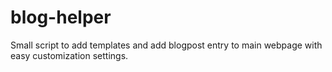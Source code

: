 # blog-helper
Small script to add templates and add blogpost entry to main webpage with easy customization settings.
